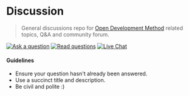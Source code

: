 # Discussion 

> General discussions repo for [Open Development Method][website] related topics, Q&A and community forum.

[![Ask a question][badge-ask]][ask]
[![Read questions][badge-read]][read]
[![Live Chat][badge-gitter]][gitter]

#### Guidelines

- Ensure your question hasn't already been answered.
- Use a succinct title and description.
- Be civil and polite :)

[badge-gitter]: https://img.shields.io/badge/Gitter-join%20chat-brightgreen.svg
[badge-ask]: https://img.shields.io/badge/Q%20&%20A-ask%20a%20question-blue.svg
[badge-read]: https://img.shields.io/badge/Q%20&%20A-read%20questions-008bb8.svg

[ask]: ../../issues/new
[read]: ../../issues?q=is%3Aissue+is%3Aclosed
[gitter]: https://gitter.im/OpenDevelopmentMethod/discussion
[website]: http://opendevelopmentmethod.org/
